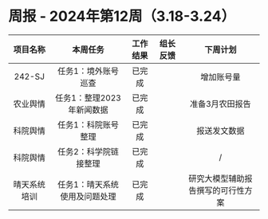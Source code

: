 # 周报 - 2024年第12周（3.18-3.24）


|  项目名称  | 本周任务 | 工作结果 | 组长反馈 |  下周计划| 
|:----------:|:--------:|:--------:|:--------:|:--------:|
|  242-SJ       | 任务1：境外账号巡查    | 已完成      |       | 增加账号量      |
|  农业舆情       | 任务1：整理2023年新闻数据    | 已完成      |       |     准备3月农田报告  |
|  科院舆情       | 任务1：科院账号整理        | 已完成      |       |     报送发文数据  |
|  科院舆情       | 任务2：科学院链接整理        | 已完成      |       |     /  |
|  晴天系统培训       | 任务1：晴天系统使用及问题处理        | 已完成      |       |     研究大模型辅助报告撰写的可行性方案  |

